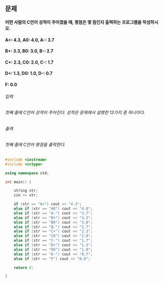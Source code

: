 ## 문제
#### 어떤 사람의 C언어 성적이 주어졌을 때, 평점은 몇 점인지 출력하는 프로그램을 작성하시오.

#### A+: 4.3, A0: 4.0, A-: 3.7

#### B+: 3.3, B0: 3.0, B-: 2.7

#### C+: 2.3, C0: 2.0, C-: 1.7

#### D+: 1.3, D0: 1.0, D-: 0.7

#### F: 0.0

###### 입력
###### 첫째 줄에 C언어 성적이 주어진다. 성적은 문제에서 설명한 13가지 중 하나이다.

###### 출력
###### 첫째 줄에 C언어 평점을 출력한다.

```c++
#include <iostream>
#include <cctype>

using namespace std;

int main() {

	string str;
	cin >> str;

	if (str == "A+") cout << "4.3";
	else if (str == "A0") cout << "4.0";
	else if (str == "A-") cout << "3.7";
	else if (str == "B+") cout << "3.3";
	else if (str == "B0") cout << "3.0";
	else if (str == "B-") cout << "2.7";
	else if (str == "C+") cout << "2.3";
	else if (str == "C0") cout << "2.0";
	else if (str == "C-") cout << "1.7";
	else if (str == "D+") cout << "1.3";
	else if (str == "D0") cout << "1.0";
	else if (str == "D-") cout << "0.7";
	else if (str == "F") cout << "0.0";

	return 0;

}
```
